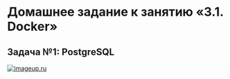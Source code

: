 # Домашнее задание к занятию «3.1. Docker»
## Задача №1: PostgreSQL
[![imageup.ru](https://imageup.ru/img236/4543929/postgresql_dz.png)](https://imageup.ru/img236/4543929/postgresql_dz.png.html)
